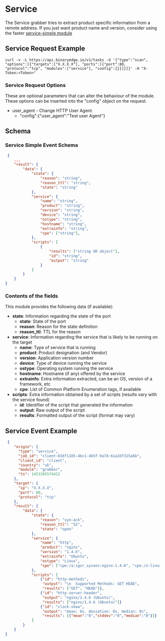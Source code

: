 # Service

The Service grabber tries to extract product specific information from a remote address. If you just want product name and version, consider using the faster [service-simple module](https://github.com/binaryedge/api-publicdoc/blob/master/modules/service-simple.md "service")

## Service Request Example

```
curl -v -L https://api.binaryedge.io/v1/tasks -d '{"type":"scan", "options":[{"targets":["X.X.X.X"], "ports":[{"port":80, "protocol":"tcp", "modules":["service"], "config":{}}]}]}' -H "X-Token:<Token>"
```

### Service Request Options

These are optional parameters that can alter the behaviour of the module. These options can be inserted into the "config" object on the request.

  * user_agent - Change HTTP User Agent.
    * "config":{"user_agent":"Test user Agent"}

## Schema

### Service Simple Event Schema

```json
 {
    ...
    "result": {
        "data": {
            "state": {
                "reason": "string",
                "reason_ttl": "string",
                "state": "string"
            },
            "service": {
                "name": "string",
                "product": "string",
                "version": "string",
                "device": "string",
                "ostype": "string",
                "hostname": "string",
                "extrainfo": "string",
                "cpe": ["string"], 
            },
            "scripts": [
                {
                    "results": ["string OR object"],
                    "id": "string",
                    "output": "string"
                }
            ]
        }
    }
}
```

### Contents of the fields

This module provides the following data (if available):

* **state**: Information regarding the state of the port
  * **state**: State of the port
  * **reason**: Reason for the state definition
  * **reason_ttl**: TTL for the reason
* **service**: Information regarding the service that is likely to be running on the target
  * **name**: Type of service that is running
  * **product**: Product designation (and Vendor)
  * **version**: Application version number
  * **device**: Type of device running the service
  * **ostype**: Operating system running the service
  * **hostname**: Hostname (if any) offered by the service
  * **extrainfo**: Extra information extracted, can be an OS, version of a framework, etc
  * **cpe**: List of Common Platform Enumeration tags, if available
* **scripts**: Extra information obtained by a set of scripts (results vary with the service found)
  * **id**: Identifier of the script that generated the information
  * **output**: Raw output of the script
  * **results**: Formatted output of the script (format may vary)

## Service Event Example

```json
 {
    "origin": {
      "type": "service",
      "job_id": "client-816f1185-4bc1-4b5f-9a7d-61a2df315a6b",
      "client_id": "client",
      "country": "uk",
      "module": "grabber",
      "ts": 1453385574412
    },
    "target": {
      "ip": "X.X.X.X",
      "port": 80,
      "protocol": "tcp"
    },
    "result": {
        "data": {
            "state": {
                "reason": "syn-ack",
                "reason_ttl": "52",
                "state": "open"
            },
            "service": {
                "name": "http",
                "product": "nginx",
                "version": "1.4.6",
                "extrainfo": "Ubuntu",
                "ostype": "Linux",
                "cpe": ["cpe:/a:igor_sysoev:nginx:1.4.6", "cpe:/o:linux:linux_kernel"]
            },
            "scripts": [
                {"id": "http-methods",
                 "output": "\n  Supported Methods: GET HEAD",
                 "results": ["GET", "HEAD"]},
                {"id": "http-server-header",
                 "output": "nginx/1.4.6 (Ubuntu)",
                 "results": ["nginx/1.4.6 (Ubuntu)"]}
                {"id": "clock-skew",
                 "output": "mean: 0s, deviation: 0s, median: 0s",
                 "results": [{"mean":"0","stddev":"0","median":"0"}]}
            ]
        }
    }
}
```
